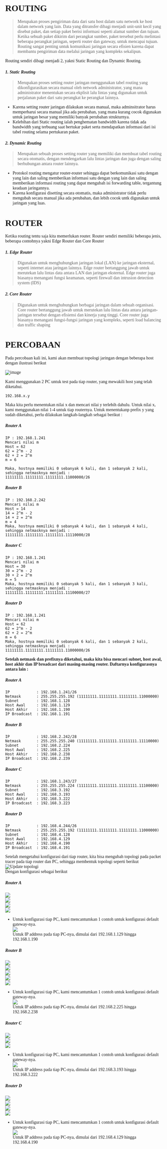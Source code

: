 **<h1 style="font-family:bahnschrift;">ROUTING</h1>**
><div class ="isi" style="font-family:bahnschrift;"> Merupakan proses pengiriman data dari satu host dalam satu network ke host dalam network yang lain. Data yang ditransfer dibagi menjadi unit-unit kecil yang disebut paket, dan setiap paket berisi informasi seperti alamat sumber dan tujuan. Ketika sebuah paket dikirim dari perangkat sumber, paket tersebut perlu melintasi beberapa perangkat jaringan, seperti router dan gateway, untuk mencapai tujuan. Routing sangat penting untuk komunikasi jaringan secara efisien karena dapat membantu pengiriman data melalui jaringan yang kompleks sekalipun.

<div class ="isi" style="font-family:bahnschrift;"> Routing sendiri dibagi menjadi 2, yakni Static Routing dan Dynamic Routing.

***<h4 style="font-family:bahnschrift;">1. Static Routing</h4>*** 
> <div class ="isi" style="font-family:bahnschrift;"> Merupakan proses setting router jaringan menggunakan tabel routing yang dikonfigurasikan secara manual oleh network administrator, yang mana administrator menentukan secara ekplisit lalu lintas yang digunakan untuk perjalanan paket dari satu perangkat ke perangkat lainnya.

- <div class ="isi" style="font-family:bahnschrift;">Karena setting router jaringan dilakukan secara manual, maka adminsitrator harus memperbarui secara manual jika ada perubahan, yang mana kurang cocok digunakan untuk jaringan besar yang memiliki banyak perubahan strukturnya.
- <div class ="isi" style="font-family:bahnschrift;">Kelebihan dari Static routing ialah penghematan bandwidth karena tidak ada bandwidth yang terbuang saat bertukar paket serta mendapatkan informasi dari isi tabel routing selama pertukaran paket.


***<h4 style="font-family:bahnschrift;">2. Dynamic Routing</h4>*** 

> <div class ="isi" style="font-family:bahnschrift;"> Merupakan sebuah proses setting router yang memiliki dan membuat tabel routing secara otomatis, dengan mendengarkan lalu lintas jaringan dan juga dengan saling berhubungan antara router lainnya. 
- <div class ="isi" style="font-family:bahnschrift;">Protokol routing mengatur router-router sehingga dapat berkomunikasi satu dengan yang lain dan saling memberikan informasi satu dengan yang lain dan saling memberikan informasi routing yang dapat mengubah isi forwarding table, tergantung keadaan jaringannya.
- <div class ="isi" style="font-family:bahnschrift;"> Karena konfigurasi disetting secara otomatis, maka administrator tidak perlu mengubah secara manual jika ada perubahan, dan lebih cocok untk digunakan untuk jaringan yang luas.

**<h1 style="font-family:bahnschrift;">ROUTER</h1>**
<div class ="isi" style="font-family:bahnschrift;">Ketika routing tentu saja kita memerlukan router. Router sendiri memiliki beberapa jenis, beberapa contohnya yakni Edge Router dan Core Router

***<h4 style="font-family:bahnschrift;">1. Edge Router</h4>*** 
> <div class ="isi" style="font-family:bahnschrift;">Digunakan untuk menghubungkan jaringan lokal (LAN) ke jaringan eksternal, seperti internet atau jaringan lainnya. Edge router bertanggung jawab untuk merutekan lalu lintas data antara LAN dan jaringan eksternal. Edge router juga biasanya menangani fungsi keamanan, seperti firewall dan intrusion detection system (IDS)

***<h4 style="font-family:bahnschrift;">2. Core Router</h4>*** 
> <div class ="isi" style="font-family:bahnschrift;">Digunakan untuk menghubungkan berbagai jaringan dalam sebuah organisasi. Core router bertanggung jawab untuk merutekan lalu lintas data antara jaringan-jaringan tersebut dengan efisiensi dan kinerja yang tinggi. Core router juga biasanya menangani fungsi-fungsi jaringan yang kompleks, seperti load balancing dan traffic shaping

**<h1 style="font-family:bahnschrift;">PERCOBAAN</h1>**

<div class ="isi" style="font-family:bahnschrift;"> Pada percobaan kali ini, kami akan membuat topologi jaringan dengan beberapa host dengan ilustrasi berikut <br>

<img src="assets/Config0.png" alt="image"><br>

<div class ="isi" style="font-family:bahnschrift;"> Kami menggunakan 2 PC untuk test pada tiap router, yang mewakili host yang telah diketahui.

```192.168.x.y```

<div class ="isi" style="font-family:bahnschrift;"> Maka kita perlu menentukan nilai x dan mencari nilai y terlebih dahulu. Untuk nilai x, kami menggunakan nilai 1-4 untuk tiap routernya. Untuk menentukanp prefix y yang sudah diketahui, perlu dilakukan langkah-langkah sebagai berikut :

***<h5 style="font-family:bahnschrift;">Router A</h5>*** 
```copy code
IP : 192.168.1.241
Mencari nilai m
Host = 62
62 = 2^m - 2
62 + 2 = 2^m
m = 6

Maka, hostnya memiliki 0 sebanyak 6 kali, dan 1 sebanyak 2 kali, sehingga netmasknya menjadi :
11111111.11111111.11111111.11000000/26
```

***<h5 style="font-family:bahnschrift;">Router B</h5>*** 
```copy code
IP : 192.168.2.242
Mencari nilai m
Host = 14
14 = 2^m - 2
14 + 2 = 2^m
m = 4
Maka, hostnya memiliki 0 sebanyak 4 kali, dan 1 sebanyak 4 kali, sehingga netmasknya menjadi :
11111111.11111111.11111111.11110000/28
```
***<h5 style="font-family:bahnschrift;">Router C</h5>*** 
```copy code
IP : 192.168.1.241
Mencari nilai m
Host = 30
30 = 2^m - 2
30 + 2 = 2^m
m = 5
Maka, hostnya memiliki 0 sebanyak 5 kali, dan 1 sebanyak 3 kali, sehingga netmasknya menjadi :
11111111.11111111.11111111.11100000/27
```
***<h5 style="font-family:bahnschrift;">Router D</h5>*** 
```copy code
IP : 192.168.1.241
Mencari nilai m
Host = 62
62 = 2^m - 2
62 + 2 = 2^m
m = 6
Maka, hostnya memiliki 0 sebanyak 6 kali, dan 1 sebanyak 2 kali, sehingga netmasknya menjadi :
11111111.11111111.11111111.11000000/26
```

<div class ="isi" style="font-family:bahnschrift;"> <strong>Setelah netmask dan prefixnya diketahui, maka kita bisa mencari subnet, host awal, host akhir dan IP broadcast dari masing-masing router. Daftarnya konfigurasnya antara lain : </strong>

***<h5 style="font-family:bahnschrift;">Router A</h5>*** 
```copy code
IP            : 192.168.1.241/26
Netmask       : 255.255.255.192 (11111111.11111111.11111111.11000000)
Subnet        : 192.168.1.128
Host Awal     : 192.168.1.129
Host Akhir    : 192.168.1.190
IP Broadcast  : 192.168.1.191
```

***<h5 style="font-family:bahnschrift;">Router B</h5>*** 
```copy code
IP            : 192.168.2.242/28
Netmask       : 255.255.255.240 (11111111.11111111.11111111.11110000)
Subnet        : 192.168.2.224
Host Awal     : 192.168.2.225
Host Akhir    : 192.168.2.238
IP Broadcast  : 192.168.2.239
```

***<h5 style="font-family:bahnschrift;">Router C</h5>*** 
```copy code
IP            : 192.168.1.243/27
Netmask       : 255.255.255.224 (11111111.11111111.11111111.11100000)
Subnet        : 192.168.3.192
Host Awal     : 192.168.3.193
Host Akhir    : 192.168.3.222
IP Broadcast  : 192.168.3.223
```

***<h5 style="font-family:bahnschrift;">Router D</h5>*** 
```copy code
IP            : 192.168.4.244/26
Netmask       : 255.255.255.192 (11111111.11111111.11111111.11000000)
Subnet        : 192.168.4.128
Host Awal     : 192.168.4.129
Host Akhir    : 192.168.4.190
IP Broadcast  : 192.168.4.191
```

<div class ="isi" style="font-family:bahnschrift;">Setelah mengetahui konfigurasi dari tiap router, kita bisa mengubah topologi pada packet tracer pada tiap router dan PC, sehingga membentuk topologi seperti berikut <br>
<img src="assets/config1.png" alt="Update topologi"><br>
<div class ="isi" style="font-family:bahnschrift;">Dengan konfigurasi sebagai berikut <br>

***<h5 style="font-family:bahnschrift;">Router A</h5>*** 
<img src="assets/Router A_static.png"><br>
<img src="assets/Router A_fe0.png"><br>
<img src="assets/Router A_fe1.png"><br>
<img src="assets/Router A_fe2.png"><br>

- <div class ="isi" style="font-family:bahnschrift;">Untuk konfigurasi tiap PC, kami mencantumkan 1 contoh untuk konfigurasi default gateway-nya.<br>
    <img src="assets/PC_routerA.png"><br>
    <div class ="isi" style="font-family:bahnschrift;">Untuk IP address pada tiap PC-nya, dimulai dari 192.168.1.129 hingga 192.168.1.190

***<h5 style="font-family:bahnschrift;">Router B</h5>*** 
<img src="assets/Router B_static.png"><br>
<img src="assets/Router B_fe0.png"><br>
<img src="assets/Router B_fe1.png"><br>
<img src="assets/Router B_fe2.png"><br>
<img src="assets/Router B_fe3.png"><br>

- <div class ="isi" style="font-family:bahnschrift;">Untuk konfigurasi tiap PC, kami mencantumkan 1 contoh untuk konfigurasi default gateway-nya.<br>
    <img src="assets/PC_routerB.png"><br>
    <div class ="isi" style="font-family:bahnschrift;">Untuk IP address pada tiap PC-nya, dimulai dari 192.168.2.225 hingga 192.168.2.238

***<h5 style="font-family:bahnschrift;">Router C</h5>*** 
<img src="assets/Router C_static.png"><br>
<img src="assets/Router C_fe0.png"><br>
<img src="assets/Router C_fe1.png"><br>

- <div class ="isi" style="font-family:bahnschrift;">Untuk konfigurasi tiap PC, kami mencantumkan 1 contoh untuk konfigurasi default gateway-nya.<br>
    <img src="assets/PC_routerC.png"><br>
    <div class ="isi" style="font-family:bahnschrift;">Untuk IP address pada tiap PC-nya, dimulai dari 192.168.3.193 hingga 192.168.3.222

***<h5 style="font-family:bahnschrift;">Router D</h5>*** <img src="assets/Router A_static.png"><br>
<img src="assets/Router D_fe0.png"><br>
<img src="assets/Router D_fe1.png"><br>
<img src="assets/Router D_fe2.png"><br>

- <div class ="isi" style="font-family:bahnschrift;">Untuk konfigurasi tiap PC, kami mencantumkan 1 contoh untuk konfigurasi default gateway-nya.<br>
    <img src="assets/PC_routerD.png"><br>
    <div class ="isi" style="font-family:bahnschrift;">Untuk IP address pada tiap PC-nya, dimulai dari 192.168.4.129 hingga 192.168.4.190
